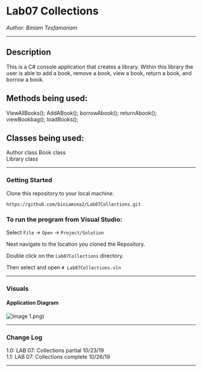 # Lab07 Collections

*Author: Biniam Tesfamariam*

----

## Description
This is a C# console application that creates a library. Within this library the user is able to add a book, remove a book,
view a book, return a book, and borrow a book.



## Methods being used:  
ViewAllBooks();
AddABook();
borrowAbook();
returnAbook();
viewBookbag();
loadBooks();

 ## Classes being used:  
 Author class 
 Book class  
 Library class  

---

### Getting Started
Clone this repository to your local machine.

```
https://github.com/biniamsea2/Lab07Collections.git
```

### To run the program from Visual Studio:
Select ```File``` -> ```Open``` -> ```Project/Solution```

Next navigate to the location you cloned the Repository.

Double click on the ```Lab07Collections``` directory.

Then select and open ```# Lab07Collections.sln```

---

### Visuals

#### Application Diagram
![Image 1]().png)

---

### Change Log
1.0: LAB 07: Collections partial 10/23/19  
1.1: LAB 07: Collections complete 10/26/19  



------------------------------